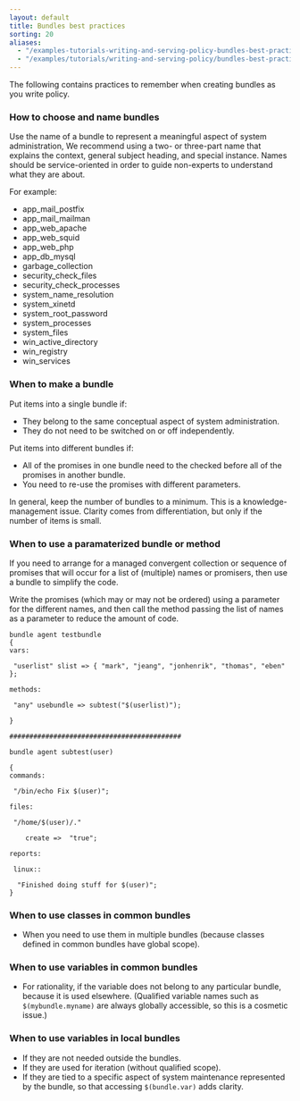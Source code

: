 ```yaml
---
layout: default
title: Bundles best practices
sorting: 20
aliases:
  - "/examples-tutorials-writing-and-serving-policy-bundles-best-practices.html"
  - "/examples/tutorials/writing-and-serving-policy/bundles-best-practices"
---
```


The following contains practices to remember when creating bundles as
you write policy.

### How to choose and name bundles

Use the name of a bundle to represent a meaningful aspect of system
administration, We recommend using a two- or three-part name that
explains the context, general subject heading, and special instance.
Names should be service-oriented in order to guide non-experts to
understand what they are about.

For example:

- app_mail_postfix
- app_mail_mailman
- app_web_apache
- app_web_squid
- app_web_php
- app_db_mysql
- garbage_collection
- security_check_files
- security_check_processes
- system_name_resolution
- system_xinetd
- system_root_password
- system_processes
- system_files
- win_active_directory
- win_registry
- win_services

### When to make a bundle

Put items into a single bundle if:

- They belong to the same conceptual aspect of system administration.
- They do not need to be switched on or off independently.

Put items into different bundles if:

- All of the promises in one bundle need to the checked before all of the
  promises in another bundle.
- You need to re-use the promises with different parameters.

In general, keep the number of bundles to a minimum. This is a knowledge-management issue.
Clarity comes from differentiation, but only if the number of items is small.

### When to use a paramaterized bundle or method

If you need to arrange for a managed convergent collection or sequence of promises that
will occur for a list of (multiple) names or promisers, then use a bundle to simplify the code.

Write the promises (which may or may not be ordered) using a parameter for the different
names, and then call the method passing the list of names as a parameter to reduce the amount of code.

```cf3 {file="testbundle.cf"}
bundle agent testbundle
{
vars:

 "userlist" slist => { "mark", "jeang", "jonhenrik", "thomas", "eben" };

methods:

 "any" usebundle => subtest("$(userlist)");

}

###########################################

bundle agent subtest(user)

{
commands:

 "/bin/echo Fix $(user)";

files:

 "/home/$(user)/."

    create =>  "true";

reports:

 linux::

  "Finished doing stuff for $(user)";
}
```

### When to use classes in common bundles

- When you need to use them in multiple bundles (because classes defined in common bundles
  have global scope).

### When to use variables in common bundles

- For rationality, if the variable does not belong to any particular bundle, because it is
  used elsewhere. (Qualified variable names such as `$(mybundle.myname)` are always globally
  accessible, so this is a cosmetic issue.)

### When to use variables in local bundles

- If they are not needed outside the bundles.
- If they are used for iteration (without qualified scope).
- If they are tied to a specific aspect of system maintenance represented by the bundle, so
  that accessing `$(bundle.var)` adds clarity.
